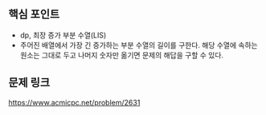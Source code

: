 ## 핵심 포인트

- dp, 최장 증가 부분 수열(LIS)
- 주어진 배열에서 가장 긴 증가하는 부분 수열의 길이를 구한다. 해당 수열에 속하는 원소는 그대로 두고 나머지 숫자만 옮기면 문제의 해답을 구할 수 있다.

## 문제 링크

https://www.acmicpc.net/problem/2631
